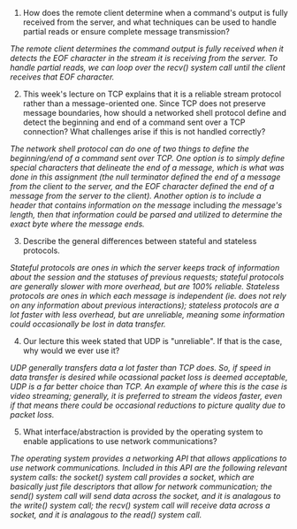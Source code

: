 1. How does the remote client determine when a command's output is fully received from the server, and what techniques can be used to handle partial reads or ensure complete message transmission?

_The remote client determines the command output is fully received when it detects the EOF character in the stream it is receiving from the server. To handle partial reads, we can loop over the recv() system call until the client receives that EOF character._

2. This week's lecture on TCP explains that it is a reliable stream protocol rather than a message-oriented one. Since TCP does not preserve message boundaries, how should a networked shell protocol define and detect the beginning and end of a command sent over a TCP connection? What challenges arise if this is not handled correctly?

_The network shell protocol can do one of two things to define the beginning/end of a command sent over TCP. One option is to simply define special characters that delineate the end of a message, which is what was done in this assignment (the null terminator defined the end of a message from the client to the server, and the EOF character defined the end of a message from the server to the client). Another option is to include a header that contains information on the message_ including _the message's length, then that information could be parsed and utilized to determine the exact byte where the message ends._

3. Describe the general differences between stateful and stateless protocols.

_Stateful protocols are ones in which the server keeps track of information about the session and the statuses of previous requests; stateful protocols are generally slower with more overhead, but are 100% reliable. Stateless protocols are ones in which each message is independent (ie. does not rely on any information about previous interactions); stateless protocols are a lot faster with less overhead, but are unreliable, meaning some information could occasionally be lost in data transfer._

4. Our lecture this week stated that UDP is "unreliable". If that is the case, why would we ever use it?

_UDP generally transfers data a lot faster than TCP does. So, if speed in data transfer is desired while ocassional packet loss is deemed acceptable, UDP is a far better choice than TCP. An example of where this is the case is video streaming; generally, it is preferred to stream the videos faster, even if that means there could be occasional reductions to picture quality due to packet loss._

5. What interface/abstraction is provided by the operating system to enable applications to use network communications?

_The operating system provides a networking API that allows applications to use network communications. Included in this API are the following relevant system calls: the socket() system call provides a socket, which are basically just file descriptors that allow for network communication; the send() system call will send data across the socket, and it is analagous to the write() system call; the recv() system call will receive data across a socket, and it is analagous to the read() system call._
